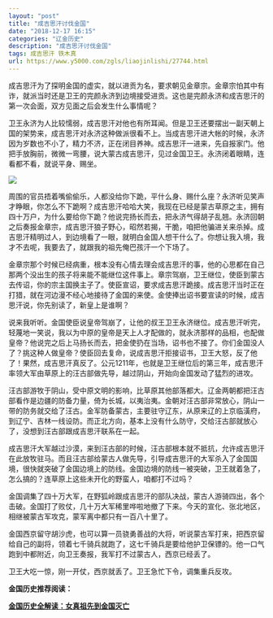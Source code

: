 ```yaml
---
layout: "post"
title: "成吉思汗讨伐金国"
date: "2018-12-17 16:15"
categories: "辽金历史"
description: "成吉思汗讨伐金国"
tags: 成吉思汗 铁木真
url: https://www.y5000.com/zgls/liaojinlishi/27744.html
---
```






成吉思汗为了探明金国的虚实，就以进贡为名，要求朝见金章宗。金章宗怕其中有诈，就派当时还是卫王的完颜永济到边境接受进贡。这也是完颜永济和成吉思汗的第一次会面，双方见面之后会发生什么事情呢？

卫王永济为人比较懦弱，成吉思汗对他也有所耳闻。但是卫王还要摆出一副天朝上国的架势来，成吉思汗对永济这种做派很看不上。当成吉思汗进大帐的时候，永济因为岁数也不小了，精力不济，正在闭目养神。成吉思汗一进来，先自报家门。他把手放胸前，微微一弯腰，说大蒙古成吉思汗，见过金国卫王。永济闭着眼睛，连看都不看，就说平身、赐坐。

![](https://img.y5000.com/uploads/allimg/180117/8-1P11G45A4124.jpg)

周围的官员捂着嘴偷偷乐，人都没给你下跪，平什么身、赐什么座？永济听见笑声才睁眼，你怎么不下跪啊？成吉思汗哈哈大笑，我现在已经是蒙古草原之主，拥有四十万户，为什么要给你下跪？他说完扬长而去，把永济气得胡子乱翘。永济回朝之后奏报金章宗，成吉思汗狼子野心，昭然若揭，干脆，咱把他骗进关来杀掉。成吉思汗精明过人，到边境看了一眼，就明白金国人想干什么了。你想让我入境，我才不去呢，我要去了，就跟我的祖先俺巴孩汗一个下场了。

金章宗那个时候已经病重，根本没有心情去理会成吉思汗的事，他的心思都在自己那两个没出生的孩子将来能不能继位这件事上。章宗驾崩，卫王继位，使臣到蒙古去传诏，你的宗主国换主子了。使臣宣诏，要求成吉思汗跪接。成吉思汗当时正在打猎，就在河边漫不经心地接待了金国的来使。金使捧出诏书要宣读的时候，成吉思汗说，你先别读了，新皇上是谁啊？

说来我听听。金国使臣说皇帝驾崩了，让他的叔王卫王永济继位。成吉思汗听完，轻蔑地一笑说，我以为中原的皇帝是天上人才配做的，就永济那样的品相，也配做皇帝？他说完之后上马扬长而去，把金使扔在当场，诏书也不接了。你们金国没人了？挑这种人做皇帝？使臣回去复命，说成吉思汗拒接诏书，卫王大怒，反了他了！果然，成吉思汗真反了。公元1211年，也就是卫王继位后的第三年，成吉思汗率领大军由草原上的汪古部做先导，越过阴山，开始向金国发动了猛烈的进攻。

汪古部游牧于阴山，受中原文明的影响，比草原其他部落都大。辽金两朝都把汪古部看作是边疆的防备力量，倚为长城，以夷治夷。金朝对汪古部非常放心，阴山一带的防务就交给了汪古。金军防备蒙古，主要驻守辽东，从原来辽的上京临潢府，到辽宁、吉林一线设防。而正北方向，基本上没有什么防守，交给汪古部就放心了，没想到汪古部跟成吉思汗联系在一起。

成吉思汗大军越过沙漠，来到汪古部的时候，汪古部根本就不抵抗，允许成吉思汗在此放牧驻马。而且汪古部给蒙古人做先导，引导成吉思汗的大军杀入了金国国境，很快就突破了金国边境上的防线。金国边境的防线一被突破，卫王就着急了，怎么搞的？连草原上这些未开化的野蛮人，咱都打不过吗？

金国调集了四十万大军，在野狐岭跟成吉思汗的部队决战，蒙古人游骑四出，各个击破。金国打了败仗，几十万大军稀里哗啦地撤了下来。今天的宣化、张北地区，相继被蒙古军攻克，蒙军离中都只有一百八十里了。

金国西京留守胡沙虎，也可以算一员骁勇善战的大将，听说蒙古军打来，把西京留给自己的副将，领着七千骑兵就跑了，这七千骑兵是要给他护卫保镖的。他一口气跑到中都附近，向卫王奏报，我军打不过蒙古人，西京已经丢了。

卫王大吃一惊，刚一开仗，西京就丢了。卫王急忙下令，调集重兵反攻。

**金国历史推荐阅读：**

**[金国历史全解读：女真祖先到金国灭亡](https://www.y5000.com/zgls/liaojinlishi/2018/0115/27654.html)**
